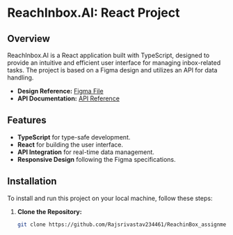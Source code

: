 # ReachInbox.AI: React Project

## Overview

ReachInbox.AI is a React application built with TypeScript, designed to provide an intuitive and efficient user interface for managing inbox-related tasks. The project is based on a Figma design and utilizes an API for data handling.

- **Design Reference:** [Figma File](https://www.figma.com/file/uECxqvFhEx9dn4ZuO7wqmu/Reachinbox-Assignment?type=design&node-id=6-19154&mode=design&t=03bJH7Jr6FYF7VSR-0)
- **API Documentation:** [API Reference](https://documenter.getpostman.com/view/30630244/2sA2rCTMKr#433eb613-e405-4239-9e2d-f20485b31b27)

## Features

- **TypeScript** for type-safe development.
- **React** for building the user interface.
- **API Integration** for real-time data management.
- **Responsive Design** following the Figma specifications.

## Installation

To install and run this project on your local machine, follow these steps:

1. **Clone the Repository:**
   ```bash
   git clone https://github.com/Rajsrivastav234461/ReachinBox_assignment.git
